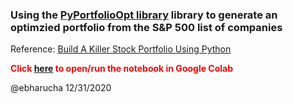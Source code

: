 ### Using the [PyPortfolioOpt library](https://github.com/robertmartin8/PyPortfolioOpt) library to generate an optimzied portfolio from the S&P 500 list of companies
Reference: [Build A Killer Stock Portfolio Using Python](https://www.youtube.com/watch?v=bvDkel5whUY&t=2s&ab_channel=ComputerScience)

<b><font color="red">Click <a href="https://colab.research.google.com/github/ebharucha/Portfolio-Optimization/blob/master/PortfolioOpt.ipynb" target="#">here</a> to open/run the notebook in Google Colab</font></b>

@ebharucha 12/31/2020